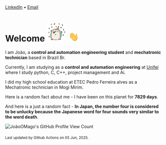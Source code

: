 [LinkedIn](https://www.linkedin.com/in/joão-pedro-gozzoli-b95641301/) &bull;
[Email](joaopedrogozzoli@gmail.com)

# Welcome <img src="happy.gif" height="64px" /> <img src="wave.gif" height="32px" />

I am João, a  **control and automation engineering student** and **mechatronic technician** based in Brazil Br.

Currently, I am studying as a **control and automation engineering** at [Unifei](https://unifei.edu.br) where I study python, C, C++, project management and Ai.

I did my high school education at ETEC Pedro Ferreira alves as a Mechatronic technician in Mogi Mirim.

Here is a random fact about me - I have been on this planet for **7829 days**.

And here is a just a random fact -  **In Japan, the number four is considered to be unlucky because the Japanese word for four sounds very similar to the word death**.

![JoãoOMago's GitHub Profile View Count](https://komarev.com/ghpvc/?username=JoaoOMago)

<sub>Last updated by Github Actions on 05 Jun, 2025.</sub>
